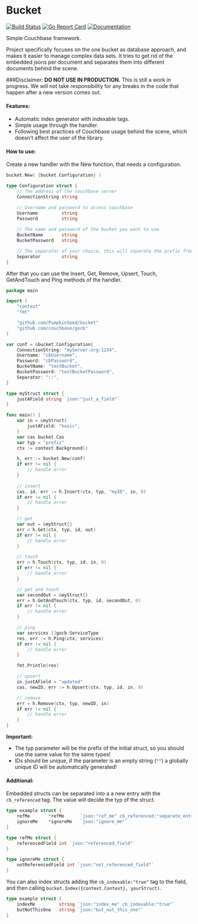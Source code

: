 # Bucket

[![Build Status](https://travis-ci.com/PumpkinSeed/bucket.svg?branch=master)](https://travis-ci.com/PumpkinSeed/bucket)
[![Go Report Card](https://goreportcard.com/badge/github.com/PumpkinSeed/bucket)](https://goreportcard.com/report/github.com/PumpkinSeed/bucket)
[![Documentation](https://godoc.org/github.com/PumpkinSeed/bucket?status.svg)](http://godoc.org/github.com/PumpkinSeed/bucket)

Simple Couchbase framework.

Project specifically focuses on the one bucket as database approach, and makes it easier to manage complex data sets. It tries to get rid of the embedded jsons per document and separates them into different documents behind the scene.

###Disclaimer:
**DO NOT USE IN PRODUCTION.** This is still a work in progress. We will not take responsibility for any breaks in the code that happen after a new version comes out.

#### Features:
- Automatic index generator with indexable tags.
- Simple usage through the handler.
- Following best practices of Couchbase usage behind the scene, which doesn't affect the user of the library.

#### How to use:

Create a new handler with the New function, that needs a configuration.
```go
bucket.New( {bucket.Configuration} )

type Configuration struct {
    // The address of the couchbase server
	ConnectionString string 

    // Username and password to access couchbase
	Username         string 
	Password         string 
	
    // The name and password of the bucket you want to use
	BucketName       string 
	BucketPassword   string 

    // The separator of your choice, this will separate the prefix from the field name
	Separator        string 
}
```

After that you can use the Insert, Get, Remove, Upsert, Touch, GetAndTouch and Ping methods of the handler.

```go
package main

import (
    "context"
    "fmt"

    "github.com/PumpkinSeed/bucket"
    "github.com/couchbase/gocb"
)

var conf = &bucket.Configuration{
    ConnectionString: "myServer.org:1234",
    Username: "cbUsername",
    Password: "cbPassword",
    BucketName: "testBucket",
    BucketPassword: "testBucketPassword",
    Separator: "::",
}

type myStruct struct {
    justAField string `json:"just_a_field"`
}

func main() {
    var in = &myStruct{
        justAField: "basic",
    }
    var cas bucket.Cas
    var typ = "prefix"
    ctx := context.Background()

    h, err := bucket.New(conf)
    if err != nil {
        // handle error
    }
    
    // insert
    cas, id, err := h.Insert(ctx, typ, "myID", in, 0)
    if err != nil {
        // handle error
    }

    // get
    var out = &myStruct{}
    err = h.Get(ctx, typ, id, out)
    if err != nil {
        // handle error
    }

    // touch
    err = h.Touch(ctx, typ, id, in, 0)
    if err != nil {
        // handle error
    }

    // get and touch
    var secondOut = &myStruct{}
    err = h.GetAndTouch(ctx, typ, id, secondOut, 0)
    if err != nil {
        // handle error
    }

    // ping
    var services []gocb.ServiceType
    res, err := h.Ping(ctx, services)
    if err != nil {
        // handle error
    }

    fmt.Println(res)

    // upsert
    in.justAField = "updated"
    cas, newID, err := h.Upsert(ctx, typ, id, in, 0)

    // remove
    err = h.Remove(ctx, typ, newID, in)
    if err != nil {
        // handle error
    }
}
```

**Important:** 
- The typ parameter will be the prefix of the initial struct, so you should use the same value for the same types!
- IDs should be unique, if the parameter is an empty string (`""`) a globally unique ID will be automatically generated!

#### Additional:

Embedded structs can be separated into a a new entry with the `cb_referenced` tag. The value will decide the typ of the struct.
```go
type example struct {
    refMe       *refMe      `json:"ref_me" cb_referenced:"separate_entry"`
    ignoreMe    *ignoreMe   `json:"ignore_me"`
}

type refMe struct {
    referencedField int `json:"referenced_field"`
}

type ignoreMe struct {
    notReferencedField int `json:"not_referenced_field"`
}
```

You can also index structs adding the `cb_indexable:"true"` tag to the field, and then calling `bucket.Index({context.Context}, yourStruct)`.
```go
type example struct {
    indexMe         string `json:"index_me" cb_indexable:"true"`
    butNotThisOne   string `json:"but_not_this_one"`
}
```